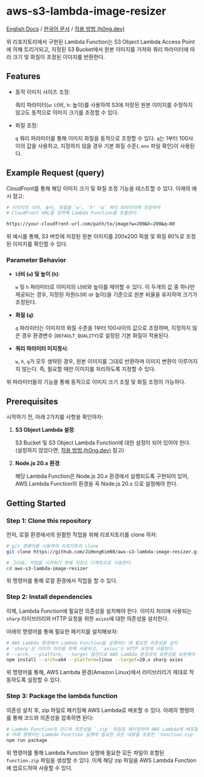 # aws-s3-lambda-image-resizer

[English Docs](./README.md) / [한국어 문서](./README_ko.md) / <a href="https://h0ng.dev/image-load-optimize/#S3-Object-Lambda를-통한-이미지-리사이징-적용">적용 방법 (h0ng.dev)</a>

위 리포지토리에서 구현된 Lambda Function는 S3 Object Lambda Access Point에 의해 트리거되고, 지정된 S3 Bucket에서 원본 이미지를 가져와 쿼리 파라미터에 따라 크기 및 화질이 조정된 이미지를 반환한다.

## Features

- 동적 이미지 사이즈 조정:

  쿼리 파라미터(`w`: 너비, `h`: 높이)를 사용하여 S3에 저장된 원본 이미지를 수정하지 않고도 동적으로 이미지 크기를 조정할 수 있다.

- 화질 조정:

  `q` 쿼리 파라미터를 통해 이미지 화질을 동적으로 조정할 수 있다. `q`는 1부터 100사이의 값을 사용하고, 지정하지 않을 경우 기본 화질 수준(`.env` 파일 확인)이 사용된다.

## Example Request (query)

CloudFront를 통해 해당 이미지 크기 및 화질 조정 기능을 테스트할 수 있다. 아래의 예시 참고:

```bash
# 이미지의 너비, 높이, 화질을 'w', 'h' 'q' 쿼리 파라미터에 포함하여
# CloudFront URL을 입력해 Lambda Function을 호출한다.

https://your-cloudfront-url.com/path/to/image?w=200&h=200&q=80
```

위 예시를 통해, S3 버킷에 저장된 원본 이미지를 200x200 픽셀 및 화질 80%로 조정된 이미지를 확인할 수 있다.

### Parameter Behavior

- **너비 (`w`) 및 높이 (`h`)**:

  `w` 및 `h` 파라미터로 이미지의 너비와 높이를 제어할 수 있다. 이 두개의 값 중 하나만 제공되는 경우, 지정된 차원(너비 or 높이)을 기준으로 원본 비율을 유지하여 크기가 조정된다.

- **화질 (`q`)**:

  `q` 파라미터는 이미지의 화질 수준을 1부터 100사이의 값으로 조정하며, 지정하지 않은 경우 환경변수 (`DEFAULT_QUALITY`)로 설정된 기본 화질이 적용된다.

- **쿼리 파라미터 미지정시**:

  `w`, `h`, `q`가 모두 생략된 경우, 원본 이미지를 그대로 반환하며 이미지 변환이 이루어지지 않는다. 즉, 필요할 때만 이미지를 처리하도록 지정할 수 있다.

위 파라미터들의 기능을 통해 동적으로 이미지 크기 조절 및 화질 조정이 가능하다.

## Prerequisites

시작하기 전, 아래 2가지를 사항을 확인하자:

1. **S3 Object Lambda 설정**:

   S3 Bucket 및 S3 Object Lambda Function에 대한 설정이 되어 있어야 한다.<br>
   (설정하지 않았다면, <a href="https://h0ng.dev/image-load-optimize/#S3-Object-Lambda를-통한-이미지-리사이징-적용">적용 방법 (h0ng.dev)</a> 참고)

2. **Node.js 20.x 환경**:

   해당 Lambda Function은 Node.js 20.x 환경에서 실행되도록 구현되어 있어, AWS Lambda Function의 환경을 꼭 Node.js 20.x 으로 설정해야 한다.

## Getting Started

### Step 1: Clone this repository

먼저, 로컬 환경에서의 원활한 작업을 위해 리포지토리를 clone 하자:

```bash
# git 명령어를 사용하여 리포지토리 clone
git clone https://github.com/JiHongKim98/aws-s3-lambda-image-resizer.git

# 그다음, 작업을 시작하기 위해 저장소 디렉토리로 이동한다.
cd aws-s3-lambda-image-resizer
```

위 명령어를 통해 로컬 환경에서 작업을 할 수 있다.

### Step 2: Install dependencies

이제, Lambda Function에 필요한 의존성을 설치해야 한다. 이미지 처리에 사용되는 `sharp` 라이브러리와 HTTP 요청을 위한 `axios`에 대한 의존성을 설치한다.

아래의 명령어를 통해 필요한 패키지를 설치해보자:

```bash
# AWS Lambda 환경에서 Lambda Function을 실행하는 데 필요한 의존성을 설치
# 'sharp'은 이미지 처리를 위해 사용되고, 'axios'는 HTTP 요청에 사용된다.
# --arch, --platform, --target 옵션으로 AWS Lambda 환경과의 호환성을 보장해야 한다.
npm install --arch=x64 --platform=linux --target=20.x sharp axios
```

위 명령어를 통해, AWS Lambda 환경(Amazon Linux)에서 라이브러리가 제대로 작동하도록 설정할 수 있다.

### Step 3: Package the lambda function

의존성 설치 후, zip 파일로 패키징해 AWS Lambda로 배포할 수 있다. 아래의 명령어를 통해 코드와 의존성을 압축하면 된다:

```bash
# Lambda Function의 코드와 의존성을 `.zip` 파일로 패키징하여 AWS Lambda에 배포할 수 있다.
# 아래 명령어는 Lambda Function 실행에 필요한 모든 내용을 포함한 'function.zip' 파일을 생성한다.
npm run package
```

위 명령어를 통해 Lambda Function 실행에 필요한 모든 파일이 포함된 `function.zip` 파일을 생성할 수 있다. 이제 해당 zip 파일을 AWS Lambda Function에 업로드하여 사용할 수 있다.
